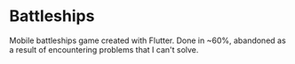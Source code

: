 # Battleships
Mobile battleships game created with Flutter. Done in ~60%, abandoned as a result of encountering problems that I can't solve.
